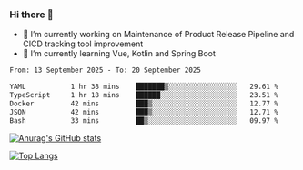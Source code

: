 ### Hi there 👋

- 🔭 I’m currently working on Maintenance of Product Release Pipeline and CICD tracking tool improvement
- 🌱 I’m currently learning Vue, Kotlin and Spring Boot

<!--START_SECTION:waka-->

```txt
From: 13 September 2025 - To: 20 September 2025

YAML           1 hr 38 mins    ███████▒░░░░░░░░░░░░░░░░░   29.61 %
TypeScript     1 hr 18 mins    ██████░░░░░░░░░░░░░░░░░░░   23.51 %
Docker         42 mins         ███▒░░░░░░░░░░░░░░░░░░░░░   12.77 %
JSON           42 mins         ███▒░░░░░░░░░░░░░░░░░░░░░   12.71 %
Bash           33 mins         ██▒░░░░░░░░░░░░░░░░░░░░░░   09.97 %
```

<!--END_SECTION:waka-->

[![Anurag's GitHub stats](https://github-readme-stats.vercel.app/api?username=yunhao981&show_icons=true&theme=solarized-dark)](https://github.com/anuraghazra/github-readme-stats)

[![Top Langs](https://github-readme-stats.vercel.app/api/top-langs/?username=yunhao981&theme=solarized-dark&layout=compact)](https://github.com/anuraghazra/github-readme-stats)

<!--
**yunhao981/yunhao981** is a ✨ _special_ ✨ repository because its `README.md` (this file) appears on your GitHub profile.

Here are some ideas to get you started:

- 🔭 I’m currently working on Maintenance of Release Pipeline and CICD tracking tool improvement
- 🌱 I’m currently learning Vue, Kotlin and Spring Boot
- 👯 I’m looking to collaborate on ...
- 🤔 I’m looking for help with ...
- 💬 Ask me about ...
- 📫 How to reach me: ...
- 😄 Pronouns: ...
- ⚡ Fun fact: ...
-->


